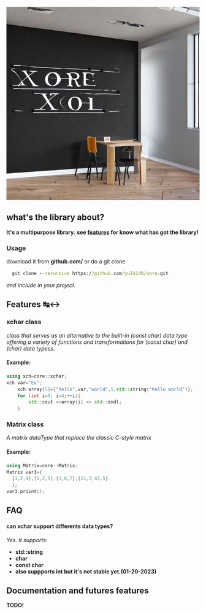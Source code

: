 ![Xore](xore.png)
## what's the library about?
**It's a multipurpose library.**
**see [features](#features) for know what has got the library!**
### Usage
download it from **github.com/** or do a git clone 

```bat
  git clone --recursive https://github.com/yuI4140/xore.git 
```
*and include in your project.*
## Features ↹↔
### xchar class
*class that serves as an alternative to the built-in (const char) data type offering a variety of functions* *and transformations for (const char) and (char) data typess.*
#### Example:
```cpp
using xch=core::xchar;
xch var="Ex";
    xch array[5]={"hello",var,"world",5,std::string("hello world")};
    for (int i=0; i<4;++i){
        std::cout <<array[i] << std::endl;
    }
```
### Matrix class
*A matrix dataType that replace the classic C-style matrix*
#### Example:
```cpp
using Matrix=core::Matrix;
Matrix var1={
  {1,2,4},{1,2,5},{1,6,7},{11,3,43,5}
  };
var1.priint();
```
## FAQ
#### can xchar support differents data types?
*Yes. It supports*:
- **std::string**
- **char**
- **const char**
- **also suppports int but it's not stable yet.(01-20-2023)**
## Documentation and futures features
**TODO!**